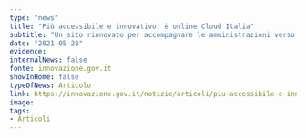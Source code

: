 ```yaml
---
type: "news"
title: "Più accessibile e innovativo: è online Cloud Italia"
subtitle: "Un sito rinnovato per accompagnare le amministrazioni verso l’adozione del modello Cloud della PA e l’erogazione di servizi pubblici più sicuri ed efficienti."
date: "2021-05-28"
evidence:
internalNews: false
fonte: innovazione.gov.it
showInHome: false
typeOfNews: Articolo
link: https://innovazione.gov.it/notizie/articoli/piu-accessibile-e-innovativo-e-online-cloud-italia/
image:
tags:
- Articoli
---
```



